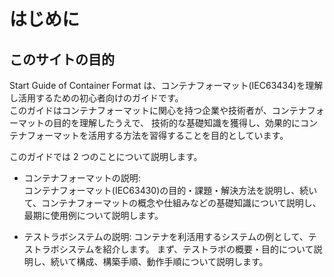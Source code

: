 # はじめに

## このサイトの目的

Start Guide of Container Format は、コンテナフォーマット(IEC63434)を理解し活用するための初心者向けのガイドです。  
このガイドはコンテナフォーマットに関心を持つ企業や技術者が、コンテナフォーマットの目的を理解したうえで、
技術的な基礎知識を獲得し、効果的にコンテナフォーマットを活用する方法を習得することを目的としています。

このガイドでは 2 つのことについて説明します。

- コンテナフォーマットの説明:  
  コンテナフォーマット(IEC63430)の目的・課題・解決方法を説明し、続いて、コンテナフォーマットの概念や仕組みなどの基礎知識について説明し、最期に使用例について説明します。

- テストラボシステムの説明:
  コンテナを利活用するシステムの例として、テストラボシステムを紹介します。
  まず、テストラボの概要・目的について説明し、続いて構成、構築手順、動作手順について説明します。
